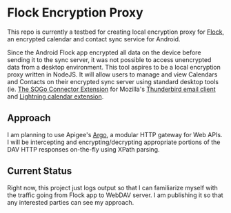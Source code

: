# Flock Encryption Proxy

This repo is currently a testbed for creating local encryption proxy for
[Flock](https://whispersystems.org/blog/flock/), an encrypted calendar and contact sync service for Android.

Since the Android Flock app encrypted all data on the device before
sending it to the sync server, it was not possible to access unencrypted
data from a desktop environment. This tool aspires to be a local
encryption proxy written in NodeJS. It will allow users to manage and
view Calendars and Contacts on their encrypted sync server using
standard desktop tools (ie. [The SOGo Connector
Extension](http://www.sogo.nu/downloads/frontends.html) for Mozilla's
[Thunderbird email client](https://www.mozilla.org/en-US/thunderbird/)
and [Lightning calendar
extension](https://www.mozilla.org/en-US/projects/calendar/).

## Approach

I am planning to use Apigee's [Argo](http://github.com/argo/argo/), a
modular HTTP gateway for Web APIs. I will be intercepting and
encrypting/decrypting appropriate portions of the DAV HTTP responses
on-the-fly using XPath parsing.

## Current Status

Right now, this project just logs output so that I can familiarize
myself with the traffic going from Flock app to WebDAV server. I am
publishing it so that any interested parties can see my approach.
